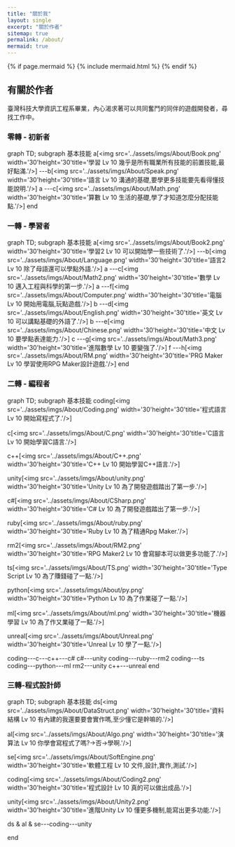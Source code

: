 ```yaml
---
title: "關於我"
layout: single
excerpt: "關於作者"
sitemap: true
permalink: /about/
mermaid: true
---
```


{% if page.mermaid %}
  {% include mermaid.html %}
{% endif %}

## 有關於作者
臺灣科技大學資訊工程系畢業，內心渴求著可以共同奮鬥的同伴的遊戲開發者，尋找工作中。  

### 零轉 - 初新者
<div class="mermaid">
graph TD; 
subgraph 基本技能
a[&lt;img src&#61;&#39;../assets/imgs/About/Book.png&#39; width&#61;&#39;30&#39;height&#61;&#39;30&#39;title&#61;&#39;學習 Lv 10 幾乎是所有職業所有技能的前置技能,最好點滿.&#39;/&gt;]
---b[&lt;img src&#61;&#39;../assets/imgs/About/Speak.png&#39; width&#61;&#39;30&#39;height&#61;&#39;30&#39;title&#61;&#39;語言 Lv 10 溝通的基礎,要學更多技能要先看得懂技能說明.&#39;/&gt;]
a
---c[&lt;img src&#61;&#39;../assets/imgs/About/Math.png&#39; width&#61;&#39;30&#39;height&#61;&#39;30&#39;title&#61;&#39;算數 Lv 10 生活的基礎,學了才知道怎麼分配技能點.&#39;/&gt;]
end
</div>

### 一轉 - 學習者
<div class="mermaid">
graph TD; 
subgraph 基本技能
a[&lt;img src&#61;&#39;../assets/imgs/About/Book2.png&#39; width&#61;&#39;30&#39;height&#61;&#39;30&#39;title&#61;&#39;學習2 Lv 10 可以開始學一些技術了.&#39;/&gt;]
---b[&lt;img src&#61;&#39;../assets/imgs/About/Language.png&#39; width&#61;&#39;30&#39;height&#61;&#39;30&#39;title&#61;&#39;語言2 Lv 10 除了母語還可以學點外語.&#39;/&gt;]
a
---c[&lt;img src&#61;&#39;../assets/imgs/About/Math2.png&#39; width&#61;&#39;30&#39;height&#61;&#39;30&#39;title&#61;&#39;數學 Lv 10 邁入工程與科學的第一步.&#39;/&gt;]
a
---f[&lt;img src&#61;&#39;../assets/imgs/About/Computer.png&#39; width&#61;&#39;30&#39;height&#61;&#39;30&#39;title&#61;&#39;電腦 Lv 10 開始用電腦,玩點遊戲.&#39;/&gt;]
b
---d[&lt;img src&#61;&#39;../assets/imgs/About/English.png&#39; width&#61;&#39;30&#39;height&#61;&#39;30&#39;title&#61;&#39;英文 Lv 10 可以講點基礎的外語了.&#39;/&gt;]
b
---e[&lt;img src&#61;&#39;../assets/imgs/About/Chinese.png&#39; width&#61;&#39;30&#39;height&#61;&#39;30&#39;title&#61;&#39;中文 Lv 10 要學點表達能力.&#39;/&gt;]
c
---g[&lt;img src&#61;&#39;../assets/imgs/About/Math3.png&#39; width&#61;&#39;30&#39;height&#61;&#39;30&#39;title&#61;&#39;進階數學 Lv 10 要變強了.&#39;/&gt;]
f
---h[&lt;img src&#61;&#39;../assets/imgs/About/RM.png&#39; width&#61;&#39;30&#39;height&#61;&#39;30&#39;title&#61;&#39;PRG Maker Lv 10 學習使用RPG Maker設計遊戲.&#39;/&gt;]
end
</div>

### 二轉 - 編程者
<div class="mermaid">
graph TD; 
subgraph 基本技能
coding[&lt;img src&#61;&#39;../assets/imgs/About/Coding.png&#39; width&#61;&#39;30&#39;height&#61;&#39;30&#39;title&#61;&#39;程式語言 Lv 10 開始寫程式了.&#39;/&gt;]

c[&lt;img src&#61;&#39;../assets/imgs/About/C.png&#39; width&#61;&#39;30&#39;height&#61;&#39;30&#39;title&#61;&#39;C語言 Lv 10 開始學習C語言.&#39;/&gt;]

c++[&lt;img src&#61;&#39;../assets/imgs/About/C++.png&#39; width&#61;&#39;30&#39;height&#61;&#39;30&#39;title&#61;&#39;C++ Lv 10 開始學習C++語言.&#39;/&gt;]

unity[&lt;img src&#61;&#39;../assets/imgs/About/unity.png&#39; width&#61;&#39;30&#39;height&#61;&#39;30&#39;title&#61;&#39;Unity Lv 10 為了開發遊戲踏出了第一步.&#39;/&gt;]

c#[&lt;img src&#61;&#39;../assets/imgs/About/CSharp.png&#39; width&#61;&#39;30&#39;height&#61;&#39;30&#39;title&#61;&#39;C# Lv 10 為了開發遊戲踏出了第一步.&#39;/&gt;]

ruby[&lt;img src&#61;&#39;../assets/imgs/About/ruby.png&#39; width&#61;&#39;30&#39;height&#61;&#39;30&#39;title&#61;&#39;Ruby Lv 10 為了精通Rpg Maker.&#39;/&gt;]

rm2[&lt;img src&#61;&#39;../assets/imgs/About/RM2.png&#39; width&#61;&#39;30&#39;height&#61;&#39;30&#39;title&#61;&#39;RPG Maker2 Lv 10 會寫腳本可以做更多功能了.&#39;/&gt;]

ts[&lt;img src&#61;&#39;../assets/imgs/About/TS.png&#39; width&#61;&#39;30&#39;height&#61;&#39;30&#39;title&#61;&#39;Type Script Lv 10 為了賺錢碰了一點.&#39;/&gt;]

python[&lt;img src&#61;&#39;../assets/imgs/About/py.png&#39; width&#61;&#39;30&#39;height&#61;&#39;30&#39;title&#61;&#39;Python Lv 10 為了作業碰了一點.&#39;/&gt;]

ml[&lt;img src&#61;&#39;../assets/imgs/About/ml.png&#39; width&#61;&#39;30&#39;height&#61;&#39;30&#39;title&#61;&#39;機器學習 Lv 10 為了作又業碰了一點.&#39;/&gt;]

unreal[&lt;img src&#61;&#39;../assets/imgs/About/Unreal.png&#39; width&#61;&#39;30&#39;height&#61;&#39;30&#39;title&#61;&#39;Unreal Lv 10 學了一點.&#39;/&gt;]

coding---c---c++---c#
c#---unity
coding---ruby---rm2
coding---ts
coding---python---ml
rm2---unity
c++---unreal
end

</div>

### 三轉-程式設計師
<div class="mermaid">
graph TD; 
subgraph 基本技能
ds[&lt;img src&#61;&#39;../assets/imgs/About/DataStruct.png&#39; width&#61;&#39;30&#39;height&#61;&#39;30&#39;title&#61;&#39;資料結構 Lv 10 有內建的我還要要會實作嗎,至少懂它是幹嘛的.&#39;/&gt;]

al[&lt;img src&#61;&#39;../assets/imgs/About/Algo.png&#39; width&#61;&#39;30&#39;height&#61;&#39;30&#39;title&#61;&#39;演算法 Lv 10 你學會寫程式了嗎?->否->學啊.&#39;/&gt;]

se[&lt;img src&#61;&#39;../assets/imgs/About/SoftEngine.png&#39; width&#61;&#39;30&#39;height&#61;&#39;30&#39;title&#61;&#39;軟體工程 Lv 10 文件,設計,實作,測試.&#39;/&gt;]

coding[&lt;img src&#61;&#39;../assets/imgs/About/Coding2.png&#39; width&#61;&#39;30&#39;height&#61;&#39;30&#39;title&#61;&#39;程式設計 Lv 10 真的可以做出成品.&#39;/&gt;]

unity[&lt;img src&#61;&#39;../assets/imgs/About/Unity2.png&#39; width&#61;&#39;30&#39;height&#61;&#39;30&#39;title&#61;&#39;進階Unity Lv 10 懂更多機制,能寫出更多功能.&#39;/&gt;]

ds & al & se---coding---unity

end
</div>